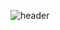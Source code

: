 ![header](https://capsule-render.vercel.app/api?type=waving&color=gradient&height=300&section=header&text=GeunSam2&fontSize=70)
